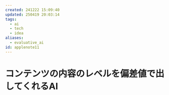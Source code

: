 ```yaml
---
created: 241222 15:09:40
updated: 250419 20:03:14
tags:
  - ai
  - tech
  - idea
aliases:
  - evaluative_ai
id: applenote11
---
```


# コンテンツの内容のレベルを偏差値で出してくれるAI